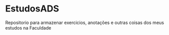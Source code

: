 # EstudosADS
 Repositorio para armazenar exercicios, anotações e outras coisas dos meus estudos na Faculdade
